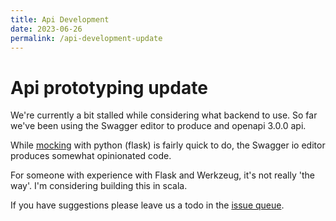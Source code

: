 ```yaml
---
title: Api Development
date: 2023-06-26
permalink: /api-development-update
---
```


# Api prototyping update

We're currently a bit stalled while considering what backend to use. So far we've been using the Swagger editor to produce and openapi 3.0.0 api.

While [mocking](https://api.keypeer.org/v1.0/ui) with python (flask) is fairly quick to do, the Swagger io editor produces somewhat opinionated code.

For someone with experience with Flask and Werkzeug, it's not really 'the way'. I'm considering building this in scala. 

If you have suggestions please leave us a todo in the [issue queue](https://github.com/poetaster/keypeer.org/issues). 
